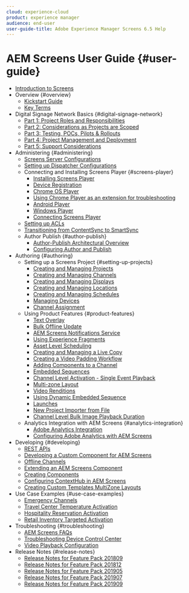 ```yaml
---
cloud: experience-cloud
product: experience manager
audience: end-user
user-guide-title: Adobe Experience Manager Screens 6.5 Help
---
```


# AEM Screens User Guide {#user-guide}

+ [Introduction to Screens](aem-screens-introduction.md)
+ Overview {#overview}
    + [Kickstart Guide](kickstart-for-aem-screens.md)
    + [Key Terms](screens-glossary.md)
+ Digital Signage Network Basics {#digital-signage-network}
     + [Part 1: Project Roles and Responsibilities](project-roles-responsibilities.md)
     + [Part 2: Considerations as Projects are Scoped](project-considerations.md)
     + [Part 3: Testing, POCs, Pilots & Rollouts](testing-pocs-pilots-rollouts.md)
     + [Part 4: Project Management and Deployment](project-management-and-deployment.md)
     + [Part 5: Support Considerations](support-considerations.md)
+ Administering {#administering}
    + [Screens Server Configurations](configuring-screens-introduction.md)
    + [Setting up Dispatcher Configurations](dispatcher-configurations-aem-screens.md)
    + Connecting and Installing Screens Player
    {#screens-player}
       + [Installing Screens Player](installing-screens-player.md)
       + [Device Registration](device-registration.md)
       + [Chrome OS Player](implementing-chrome-os-player.md)
       + [Using Chrome Player as an extension for troubleshooting](using-chrome-player-as-an-extension.md)
       + [Android Player](implementing-android-player.md)
       + [Windows Player](implementing-windows-player.md)
      + [Connecting Screens Player](working-with-screens-player.md)
    + [Setting up ACLs](setting-up-acls.md)
    + [Transitioning from ContentSync to SmartSync](smartsync.md)
    + Author Publish {#author-publish}
        + [Author-Publish Architectural Overview](author-publish-architecture-overview.md)
        + [Configuring Author and Publish](author-and-publish.md)  
+ Authoring {#authoring}
    + Setting up a Screens Project {#setting-up-projects}
        + [Creating and Managing Projects](creating-a-screens-project.md)
        + [Creating and Managing Channels](managing-channels.md)
        + [Creating and Managing Displays](managing-displays.md)
        + [Creating and Managing Locations](managing-locations.md)
        + [Creating and Managing Schedules](managing-schedules.md)
        + [Managing Devices](managing-devices.md)
        + [Channel Assignment](channel-assignment.md)
    + Using Product Features {#product-features}
        + [Text Overlay](text-overlay.md)
        + [Bulk Offline Update](bulk-offline-update.md)
        + [AEM Screens Notifications Service](screens-notifications-service.md)
        + [Using Experience Fragments](experience-fragments-in-screens.md)
        + [Asset Level Scheduling](asset-level-scheduling.md)
        + [Creating and Managing a Live Copy](managing-livecopy.md)
        + [Creating a Video Padding Workflow](creating-a-video-padding-workflow.md)
        + [Adding Components to a Channel](adding-components-to-a-channel.md)
        + [Embedded Sequences](embedded-sequences.md)
        + [Channel Level Activation - Single Event Playback](channel-level-activation.md)
        + [Multi-zone Layout](multi-zone-layout-aem-screens.md)
        + [Video Renditions](generating-renditions.md)
        + [Using Dynamic Embedded Sequence](dynamic-embedded-sequences.md) 
        + [Launches](launches.md)
        + [New Project Importer from File](project-importer.md)
        + [Channel Level Bulk Image Playback Duration](channel-level-image-playback.md)
    + Analytics Integration with AEM Screens {#analytics-integration} 
        + [Adobe Analytics Integration](adobe-analytics-integration-aem-screens.md)
        + [Configuring Adobe Analytics with AEM Screens](configuring-adobe-analytics-aem-screens.md)
+ Developing {#developing}
    + [REST APIs](rest-api.md)
    + [Developing a Custom Component for AEM Screens](developing-custom-component-tutorial-develop.md)
    + [Offline Channels](offline-channels.md)
    + [Extending an AEM Screens Component](extending-component-tutorial-develop.md)
    + [Creating Components](creating-components.md)
    + [Configuring ContextHub in AEM Screens](configuring-context-hub.md)
    + [Creating Custom Templates MultiZone Layouts](creating-custom-templates-multizone-layouts.md)
+ Use Case Examples {#use-case-examples}
    + [Emergency Channels](emergency-channel.md)
    + [Travel Center Temperature Activation](local-temperature-activation.md)
    + [Hospitality Reservation Activation](hospitality-reservation-activation.md)
    + [Retail Inventory Targeted Activation](retail-inventory-activation.md)
+ Troubleshooting {#troubleshooting}
    + [AEM Screens FAQs](aem-screens-faqs.md)
    + [Troubleshooting Device Control Center](monitoring-screens.md)
    + [Video Playback Configuration](troubleshoot-videos.md)
+ Release Notes {#release-notes}
    + [Release Notes for Feature Pack 201809](screens-release-notes.md)
    + [Release Notes for Feature Pack 201812](release-notes-fp-201812.md)
    + [Release Notes for Feature Pack 201905](screens-release-notes-fp-201905.md)
    + [Release Notes for Feature Pack 201907](release-notes-fp-201907.md)
    + [Release Notes for Feature Pack 201909](release-notes-fp-201909.md)
